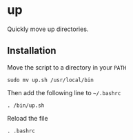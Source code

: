 # up
Quickly move up directories.

## Installation
Move the script to a directory in your ```PATH``` 

```sudo mv up.sh /usr/local/bin```

Then add the following line to ```~/.bashrc```

```. /bin/up.sh```

Reload the file

```. .bashrc```
